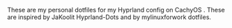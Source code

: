 These are my personal dotfiles for my Hyprland config on CachyOS . These are inspired by JaKoolit Hyprland-Dots
and by mylinuxforwork dotfiles.
